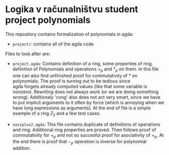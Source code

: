 # Logika v računalništvu student project polynomials

This repository contains formalization of polynomials in agda:

* `project/`: contains all of the agda code

Files to look after are:

* `project.agda`: Contains definition of a ring, some properties of ring, definition of Polynomials and operations $+_p$ and $*_p$ on them.
In this file one can also find unfinished proof for commutativity of * on polynomials. The proof is turning out to be tedious since  
agda forgets already computed values (like that some variable is nonzero). Rewriting does not always work (or we are doing something wrong). Additionaly 'cong' also does not act very smart, since we have to put implicit arguments to it often by force (which is annoying when we have long expressions as arguments). At the end of file is a simple example of a ring $Z_2$ and a few test cases. 

* `noviplus2.agda`: This file contains duplicate of definitions of operations and ring. Additional ring properties are proved. Then follows proof of commutativity for $+_p$ and not so succesful proof for asociativity of $+_p$.  At the end there is proof that $-_p$ operation is inverse for polynomial addition.